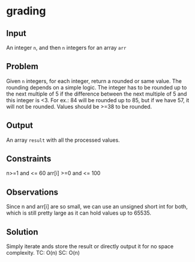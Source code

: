 # grading 
## Input 
An integer `n`, and then `n` integers for an array `arr` 
## Problem 
Given `n` integers, for each integer, return a rounded or same value. The rounding depends on a simple logic.
The integer has to be rounded up to the next multiple of 5 if the difference between the next multiple of 5 and this integer is <3. For ex.: 84 will be rounded up to 85, but if we have 57, it will not be rounded.
Values should be >=38 to be rounded.
## Output 
An array `result` with all the processed values.
## Constraints 
n>=1 and <= 60
arr[i] >=0 and <= 100
## Observations 
Since n and arr[i] are so small, we can use an unsigned short int for both, which is still pretty large as it can hold values up to 65535.
## Solution 
Simply iterate ands store the result or directly output it for no space complexity.
TC: O(n) SC: O(n) 
